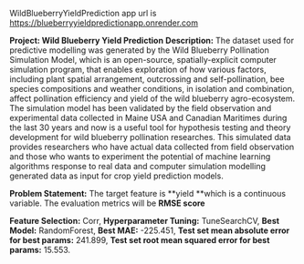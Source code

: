 WildBlueberryYieldPrediction app url is https://blueberryyieldpredictionapp.onrender.com

**Project: Wild Blueberry Yield Prediction**
**Description:** The dataset used for predictive modelling was generated by the Wild Blueberry Pollination Simulation Model, which is an open-source, spatially-explicit computer simulation program, that enables exploration of how various factors, including plant spatial arrangement, outcrossing and self-pollination, bee species compositions and weather conditions, in isolation and combination, affect pollination efficiency and yield of the wild blueberry agro-ecosystem. The simulation model has been validated by the field observation and experimental data collected in Maine USA and Canadian Maritimes during the last 30 years and now is a useful tool for hypothesis testing and theory development for wild blueberry pollination researches. This simulated data provides researchers who have actual data collected from field observation and those who wants to experiment the potential of machine learning algorithms response to real data and computer simulation modelling generated data as input for crop yield prediction models.

**Problem Statement:** The target feature is **yield **which is a continuous variable.  The evaluation metrics will be **RMSE score**


**Feature Selection:** Corr, 
**Hyperparameter Tuning:** TuneSearchCV, 
**Best Model:** RandomForest, 
**Best MAE:** -225.451, 
**Test set mean absolute error for best params:** 241.899, 
**Test set root mean squared error for best params:** 15.553.


